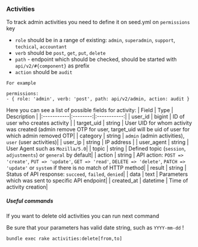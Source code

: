 ### Activities

To track admin activities you need to define it on seed.yml on `permissions` key
- `role` should be in a range of existing: `admin`, `superadmin`, `support`, `techical`, `accountant`
- `verb` should be `post`, `get`, `put`, `delete`
- `path` - endpoint which should be checked, should be started with `api/v2/#{component}` as prefix
- `action` should be `audit`
```
For example

permissions:
- { role: 'admin', verb: 'post', path: api/v2/admin, action: audit }
```

Here you can see a list of possible fields for activity:
|   Field    |   Type   | Description |
|:-----------|:--------:|:-----------:|
| user_id    | bigint   | ID of user who creates activity |
| target_uid | string   | User UID for whom activity was created (admin remove OTP for user, target_uid will be uid of user for which admin removed OTP|
| category   | string   | `admin` (admin activities), `user` (user activities)|
| user_ip    | string   | IP address |
| user_agent | string   | User Agent such as `Mozilla/5.0`|
| topic      | string   | Defined topic (`session`, `adjustments`) or `general` by default|
| action     | string   | API action: `POST => 'create'`, `PUT => 'update'`, `GET => 'read'`, `DELETE => 'delete'`, `PATCH => 'update'` or `system` if there is no match of HTTP method|
| result     | string   | Status of API response: `succeed`, `failed`, `denied`|
| data       | text     | Parameters which was sent to specific API endpoint|
| created_at | datetime | Time of activity creation|

##### Useful commands
If you want to delete old activities you can run next command

Be sure that your parameters has valid date string, such as `YYYY-mm-dd` !
```
bundle exec rake activities:delete[from,to]
```
